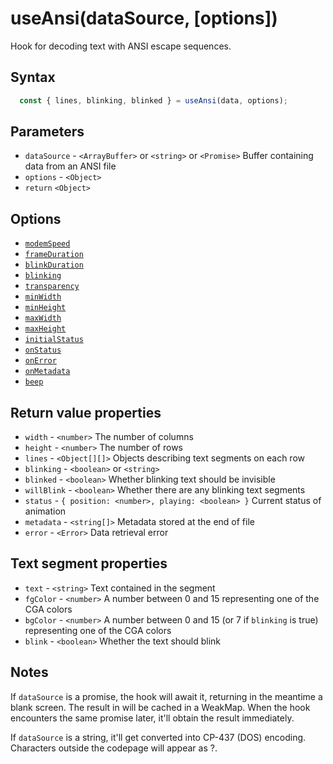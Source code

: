 # useAnsi(dataSource, [options])

Hook for decoding text with ANSI escape sequences. 

## Syntax

```js
  const { lines, blinking, blinked } = useAnsi(data, options);
```

## Parameters

* `dataSource` - `<ArrayBuffer>` or `<string>` or `<Promise>` Buffer containing data from an ANSI file
* `options` - `<Object>`
* `return` `<Object>`

## Options

* [`modemSpeed`](./AnsiText.md#modemspeed)
* [`frameDuration`](./AnsiText.md#frameduration)
* [`blinkDuration`](./AnsiText.md#blinkduration)  
* [`blinking`](./AnsiText.md#blinking)
* [`transparency`](./AnsiText.md#transparency)
* [`minWidth`](./AnsiText.md#minwidth)
* [`minHeight`](./AnsiText.md#minheight)
* [`maxWidth`](./AnsiText.md#maxwidth)
* [`maxHeight`](./AnsiText.md#maxheight)
* [`initialStatus`](./AnsiText.md#initialstatus)
* [`onStatus`](./AnsiText.md#onstatus)
* [`onError`](./AnsiText.md#onerror)
* [`onMetadata`](./AnsiText.md#onmetadata)
* [`beep`](./AnsiText.md#beep)

## Return value properties

* `width` - `<number>` The number of columns
* `height` - `<number>` The number of rows
* `lines` - `<Object[][]>` Objects describing text segments on each row
* `blinking` - `<boolean>` or `<string>` 
* `blinked` - `<boolean>` Whether blinking text should be invisible
* `willBlink` - `<boolean>` Whether there are any blinking text segments
* `status` - `{ position: <number>, playing: <boolean> }` Current status of animation
* `metadata` - `<string[]>` Metadata stored at the end of file
* `error` - `<Error>` Data retrieval error

## Text segment properties

* `text` - `<string>` Text contained in the segment
* `fgColor` - `<number>` A number between 0 and 15 representing one of the CGA colors
* `bgColor` - `<number>` A number between 0 and 15 (or 7 if `blinking` is true) representing one of
the CGA colors
* `blink` - `<boolean>` Whether the text should blink

## Notes

If `dataSource` is a promise, the hook will await it, returning in the meantime a blank
screen. The result in will be cached in a WeakMap. When the hook encounters the same 
promise later, it'll obtain the result immediately.

If `dataSource` is a string, it'll get converted into CP-437 (DOS) encoding. Characters 
outside the codepage will appear as ?.

